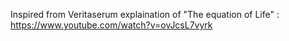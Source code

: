 Inspired from Veritaserum explaination of "The equation of Life" : https://www.youtube.com/watch?v=ovJcsL7vyrk
